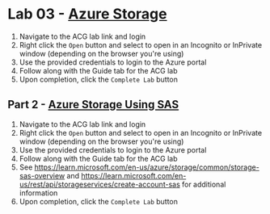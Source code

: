 # Lab 03 - [Azure Storage](https://learn.acloud.guru/handson/a79fbb00-1fa0-4f0e-8477-15d29cf8199c)

1. Navigate to the ACG lab link and login
1. Right click the `Open` button and select to open in an Incognito or InPrivate window (depending on the browser you're using)
1. Use the provided credentials to login to the Azure portal
1. Follow along with the Guide tab for the ACG lab
1. Upon completion, click the `Complete Lab` button

## Part 2 - [Azure Storage Using SAS](https://learn.acloud.guru/handson/7ed36684-ad99-427f-9be7-15e3f2a9408c)

1. Navigate to the ACG lab link and login
1. Right click the `Open` button and select to open in an Incognito or InPrivate window (depending on the browser you're using)
1. Use the provided credentials to login to the Azure portal
1. Follow along with the Guide tab for the ACG lab
1. See https://learn.microsoft.com/en-us/azure/storage/common/storage-sas-overview and https://learn.microsoft.com/en-us/rest/api/storageservices/create-account-sas for additional information
1. Upon completion, click the `Complete Lab` button
